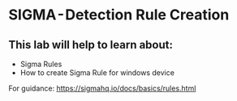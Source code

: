 # SIGMA - Detection Rule Creation

## This lab will help to learn about:
* Sigma Rules
* How to create Sigma Rule for windows device

For guidance: https://sigmahq.io/docs/basics/rules.html 

